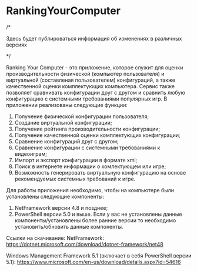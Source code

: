 # RankingYourComputer
/*

Здесь будет публироваться информация об изменениях в различных версиях

*/

Ranking Your Computer - это приложение, которое служит для оценки производительности физической (компьютер пользователя) и виртуальной (составленая пользователем) конфигураций, а также качественной оценки комплектующих компьютера. Сервис также позволяет сравнивать конфигурации друг с другом и сравнить любую конфигурацию с системными требованиями популярных игр.
В приложении реализованы следующие функции:
1.	Получение физической конфигурации пользователя;
2.	Создание виртуальной конфигурации;
3.	Получение рейтинга производительности конфигурации;
4.	Получение качественной оценки комплектующих конфигурации;
5.	Сравнение конфигураций друг с другом;
6.	Сравнение конфигурации с системными требованиями к видеоиграм;
7.	Импорт и экспорт конфигурации в формате xml;
8.	Поиск в интернете информации о комлектующем или игре;
9.	Возможность генерировать виртуальную конфигурацию на основе рекомендуемых системных требований к игре.

Для работы приложения необходимо, чтобы на компьютере были установлены следующие компоненты:
1.	NetFramework версии 4.8 и позднее;
2.	PowerShell версии 5.0 и выше.
Если у вас не установлены данные компоненты/установлены более ранние версии то необходимо установить/обновить данные компоненты.

Ссылки на скачивание:
NetFramework: https://dotnet.microsoft.com/download/dotnet-framework/net48

Windows Management Framework 5.1 (включает в себя PowerShell версии 5.1): https://www.microsoft.com/en-us/download/details.aspx?id=54616

